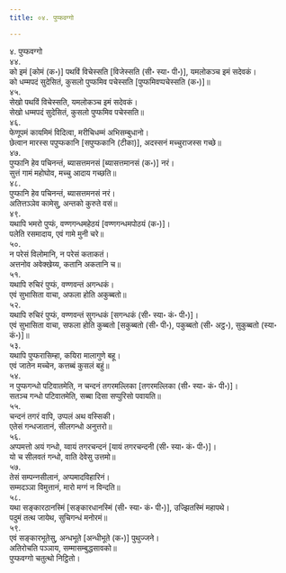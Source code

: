 ```yaml
---
title: ०४. पुप्फवग्गो

---
```

४. पुप्फवग्गो  
४४.  
को इमं [कोमं (क॰)] पथविं विचेस्सति [विजेस्सति (सी॰ स्या॰ पी॰)], यमलोकञ्‍च इमं सदेवकं।  
को धम्मपदं सुदेसितं, कुसलो पुप्फमिव पचेस्सति [पुप्फमिवप्पचेस्सति (क॰)]॥  
४५.  
सेखो पथविं विचेस्सति, यमलोकञ्‍च इमं सदेवकं।  
सेखो धम्मपदं सुदेसितं, कुसलो पुप्फमिव पचेस्सति॥  
४६.  
फेणूपमं कायमिमं विदित्वा, मरीचिधम्मं अभिसम्बुधानो।  
छेत्वान मारस्स पपुप्फकानि [सपुप्फकानि (टीका)], अदस्सनं मच्‍चुराजस्स गच्छे॥  
४७.  
पुप्फानि हेव पचिनन्तं, ब्यासत्तमनसं [ब्यासत्तमानसं (क॰)] नरं।  
सुत्तं गामं महोघोव, मच्‍चु आदाय गच्छति॥  
४८.  
पुप्फानि हेव पचिनन्तं, ब्यासत्तमनसं नरं।  
अतित्तञ्‍ञेव कामेसु, अन्तको कुरुते वसं॥  
४९.  
यथापि भमरो पुप्फं, वण्णगन्धमहेठयं [वण्णगन्धमपोठयं (क॰)]।  
पलेति रसमादाय, एवं गामे मुनी चरे॥  
५०.  
न परेसं विलोमानि, न परेसं कताकतं।  
अत्तनोव अवेक्खेय्य, कतानि अकतानि च॥  
५१.  
यथापि रुचिरं पुप्फं, वण्णवन्तं अगन्धकं।  
एवं सुभासिता वाचा, अफला होति अकुब्बतो॥  
५२.  
यथापि रुचिरं पुप्फं, वण्णवन्तं सुगन्धकं [सगन्धकं (सी॰ स्या॰ कं॰ पी॰)]।  
एवं सुभासिता वाचा, सफला होति कुब्बतो [सकुब्बतो (सी॰ पी॰), पकुब्बतो (सी॰ अट्ठ॰), सुकुब्बतो (स्या॰ कं॰)]॥  
५३.  
यथापि पुप्फरासिम्हा, कयिरा मालागुणे बहू।  
एवं जातेन मच्‍चेन, कत्तब्बं कुसलं बहुं॥  
५४.  
न पुप्फगन्धो पटिवातमेति, न चन्दनं तगरमल्‍लिका [तगरमल्‍लिका (सी॰ स्या॰ कं॰ पी॰)]।  
सतञ्‍च गन्धो पटिवातमेति, सब्बा दिसा सप्पुरिसो पवायति॥  
५५.  
चन्दनं तगरं वापि, उप्पलं अथ वस्सिकी।  
एतेसं गन्धजातानं, सीलगन्धो अनुत्तरो॥  
५६.  
अप्पमत्तो अयं गन्धो, य्वायं तगरचन्दनं [यायं तगरचन्दनी (सी॰ स्या॰ कं॰ पी॰)]।  
यो च सीलवतं गन्धो, वाति देवेसु उत्तमो॥  
५७.  
तेसं सम्पन्‍नसीलानं, अप्पमादविहारिनं।  
सम्मदञ्‍ञा विमुत्तानं, मारो मग्गं न विन्दति॥  
५८.  
यथा सङ्कारठानस्मिं [सङ्कारधानस्मिं (सी॰ स्या॰ कं॰ पी॰)], उज्झितस्मिं महापथे।  
पदुमं तत्थ जायेथ, सुचिगन्धं मनोरमं॥  
५९.  
एवं सङ्कारभूतेसु, अन्धभूते [अन्धीभूते (क॰)] पुथुज्‍जने।  
अतिरोचति पञ्‍ञाय, सम्मासम्बुद्धसावको॥  
पुप्फवग्गो चतुत्थो निट्ठितो।  